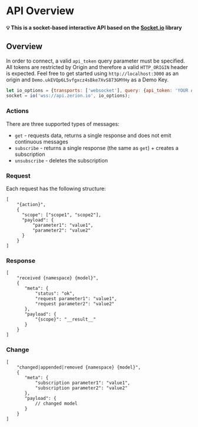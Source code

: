 # API Overview

#### 💡 This is a socket-based interactive API based on the [Socket.io](https://socket.io) library

## Overview

In order to connect, a valid `api_token` query parameter must be specified. All tokens are restricted by Origin and therefore a valid `HTTP_ORIGIN` header is expected. Feel free to get started using `http://localhost:3000` as an origin and `Demo.ukEVQp6L5vfgxcz4sBke7XvS873GMYHy` as a Demo Key.

```javascript
let io_options = {transports: ['websocket'], query: {api_token: 'YOUR API TOKEN'}};
socket = io('wss://api.zerion.io', io_options);
```

### Actions

There are three supported types of messages:

* `get` - requests data, returns a single response and does not emit continuous messages
* `subscribe` - returns a single response \(the same as `get`\) + creates a subscription
* `unsubscribe` - deletes the subscription

### Request

Each request has the following structure:

```text
[
    "{action}",
    {
      "scope": ["scope1", "scope2"],
      "payload": {
          "parameter1": "value1",
          "parameter2": "value2"
      }
    }
]
```

### Response

```text
[
    "received {namespace} {model}",
    {
       "meta": {
           "status": "ok",
           "request parameter1": "value1",
           "request parameter2": "value2"
       },
       "payload": {
           "{scope}": "__result__"
       }
    }
]
```

### Change

```text
[
    "changed|appended|removed {namespace} {model}",
    {
       "meta": {
           "subscription parameter1": "value1",
           "subscription parameter2": "value2"
       },
       "payload": {
           // changed model
       }
    }
]
```

